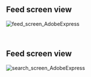 <h2> Feed screen view </h2> 

![feed_screen_AdobeExpress](https://user-images.githubusercontent.com/71487701/175272748-2644111e-6471-4398-8488-62b8dc89082e.gif)


<br/>
<h2> Feed screen view </h2> 

![search_screen_AdobeExpress](https://user-images.githubusercontent.com/71487701/175273529-7631908c-4815-4802-b68d-bfeac938e5a4.gif)
